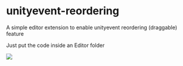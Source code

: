 # unityevent-reordering

A simple editor extension to enable unityevent reordering (draggable) feature

Just put the code inside an Editor folder

![](https://user-images.githubusercontent.com/1412924/124610283-aa4fec00-de70-11eb-9b50-c588fb548b8a.gif)
